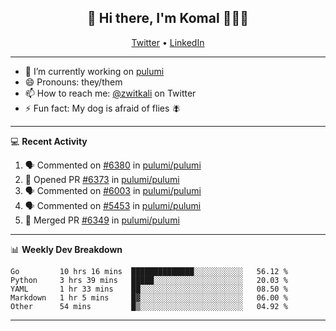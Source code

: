 <h2 align="center"> 👋 Hi there, I'm Komal 🧑🏾‍💻 </h2>
<p align="center">
    <a href="https://twitter.com/zwitkali">Twitter</a> •
    <a href="https://www.linkedin.com/in/komal-ali/">LinkedIn</a>
</p>

--------

- 🔭 I’m currently working on [pulumi](https://github.com/pulumi/pulumi)
- 😄 Pronouns: they/them
- 📫 How to reach me: [@zwitkali](https://twitter.com/zwitkali) on Twitter
- ⚡ Fun fact: My dog is afraid of flies 🪰

--------
💻 **Recent Activity**

<!--START_SECTION:activity-->
1. 🗣 Commented on [#6380](https://github.com/pulumi/pulumi/issues/6380) in [pulumi/pulumi](https://github.com/pulumi/pulumi)
2. 💪 Opened PR [#6373](https://github.com/pulumi/pulumi/pull/6373) in [pulumi/pulumi](https://github.com/pulumi/pulumi)
3. 🗣 Commented on [#6003](https://github.com/pulumi/pulumi/issues/6003) in [pulumi/pulumi](https://github.com/pulumi/pulumi)
4. 🗣 Commented on [#5453](https://github.com/pulumi/pulumi/issues/5453) in [pulumi/pulumi](https://github.com/pulumi/pulumi)
5. 🎉 Merged PR [#6349](https://github.com/pulumi/pulumi/pull/6349) in [pulumi/pulumi](https://github.com/pulumi/pulumi)
<!--END_SECTION:activity-->

--------

📊 **Weekly Dev Breakdown**
<!--START_SECTION:waka-->
```text
Go         10 hrs 16 mins  ██████████████░░░░░░░░░░░   56.12 % 
Python     3 hrs 39 mins   █████░░░░░░░░░░░░░░░░░░░░   20.03 % 
YAML       1 hr 33 mins    ██░░░░░░░░░░░░░░░░░░░░░░░   08.50 % 
Markdown   1 hr 5 mins     █▓░░░░░░░░░░░░░░░░░░░░░░░   06.00 % 
Other      54 mins         █▒░░░░░░░░░░░░░░░░░░░░░░░   04.92 % 
```
<!--END_SECTION:waka-->

--------